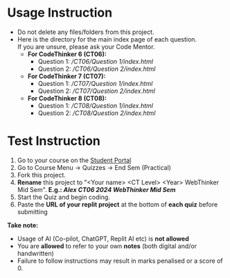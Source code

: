 # Usage Instruction

- Do not delete any files/folders from this project.
- Here is the directory for the main index page of each question.<br>If you are unsure, please ask your Code Mentor.
	- **For CodeThinker 6 (CT06):**
		- Question 1: */CT06/Question 1/index.html*
		- Question 2: */CT06/Question 2/index.html*
	- **For CodeThinker 7 (CT07):**
		- Question 1: */CT07/Question 1/index.html*
		- Question 2: */CT07/Question 2/index.html*
	- **For CodeThinker 8 (CT08):**
		- Question 1: */CT08/Question 1/index.html*
		- Question 2: */CT08/Question 2/index.html*

# Test Instruction

1. Go to your course on the [Student Portal](https://portal.computhink.com.sg/)
2. Go to Course Menu -> Quizzes -> End Sem (Practical)
3. Fork this project.
4. **Rename** this project to "\<Your name> \<CT Level> \<Year> WebThinker Mid Sem". **E.g.: _Alex CT06 2024 WebThinker Mid Sem_**
5. Start the Quiz and begin coding.
6. Paste the **URL of your replit project** at the bottom of **each quiz** before submitting

**Take note:**
- Usage of AI (Co-pilot, ChatGPT, Replit AI etc) is **not allowed**
- You are **allowed** to refer to your own **notes** (both digital and/or handwritten)
- Failure to follow instructions may result in marks penalised or a score of 0.
